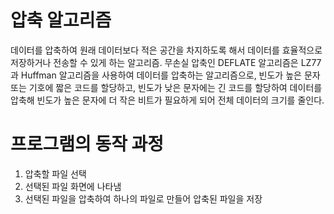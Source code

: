 # 압축 알고리즘
데이터를 압축하여 원래 데이터보다 적은 공간을 차지하도록 해서 데이터를 효율적으로 저장하거나 전송할 수 있게 하는 알고리즘. 
무손실 압축인 DEFLATE 알고리즘은 LZ77과 Huffman 알고리즘을 사용하여 데이터를 압축하는 알고리즘으로, 빈도가 높은 문자 또는 기호에 짧은 코드를 할당하고, 빈도가 낮은 문자에는 긴 코드를 할당하여 데이터를 압축해 빈도가 높은 문자에 더 작은 비트가 필요하게 되어 전체 데이터의 크기를 줄인다.

# 프로그램의 동작 과정 
1. 압축할 파일 선택
2. 선택된 파일 화면에 나타냄
3. 선택된 파일을 압축하여 하나의 파일로 만들어 압축된 파일을 저장
